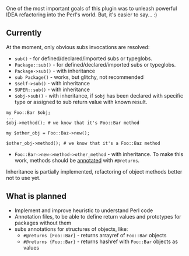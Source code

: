 One of the most important goals of this plugin was to unleash powerful IDEA refactoring into the Perl's world. But, it's easier to say... :)

## Currently
At the moment, only obvious subs invocations are resolved:
* `sub()` - for defined/declared/imported subs or typeglobs.
* `Package::sub()`  - for defined/declared/imported subs or typeglobs.
* `Package->sub()` - with inheritance
* `sub Package()` - works, but glitchy, not recommended
* `$self->sub()` - with inheritance
* `SUPER::sub()` - with inheritance
* `$obj->sub()` - with inheritance, if `$obj` has been declared with specific type or assigned to sub return value with known result.
```
my Foo::Bar $obj;
...
$obj->method(); # we know that it's Foo::Bar method

my $other_obj = Foo::Baz->new();

$other_obj->method(); # we know that it's a Foo::Baz method

```
* `Foo::Bar->new->method->other_method` - with inheritance. To make this work, methods should be [annotated](https://github.com/hurricup/Perl5-IDEA/wiki/Subs-annotations) with `#@returns`.

Inheritance is partially implemented, refactoring of object methods better not to use yet.

## What is planned
* Implement and improve heuristic to understand Perl code
* Annotation files, to be able to define return values and prototypes for packages without them 
* subs annotations for structures of objects, like: 
  * `#@returns [Foo::Bar]` - returns arrayref of `Foo::Bar` objects
  * `#@returns {Foo::Bar}` - returns hashref with `Foo::Bar` objects as values

